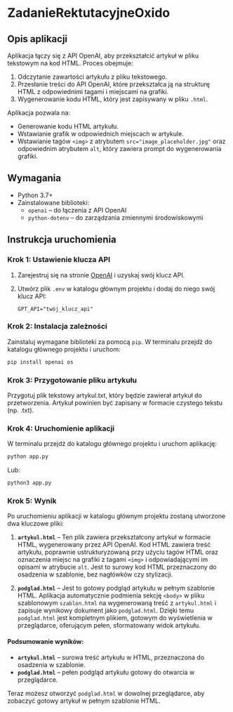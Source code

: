 # ZadanieRektutacyjneOxido

## Opis aplikacji

Aplikacja łączy się z API OpenAI, aby przekształcić artykuł w pliku tekstowym na kod HTML. Proces obejmuje:

1. Odczytanie zawartości artykułu z pliku tekstowego.
2. Przesłanie treści do API OpenAI, które przekształca ją na strukturę HTML z odpowiednimi tagami i miejscami na grafiki.
3. Wygenerowanie kodu HTML, który jest zapisywany w pliku `.html`.

Aplikacja pozwala na:
- Generowanie kodu HTML artykułu.
- Wstawianie grafik w odpowiednich miejscach w artykule.
- Wstawianie tagów `<img>` z atrybutem `src="image_placeholder.jpg"` oraz odpowiednim atrybutem `alt`, który zawiera prompt do wygenerowania grafiki.

## Wymagania

- Python 3.7+
- Zainstalowane biblioteki:
  - `openai` – do łączenia z API OpenAI
  - `python-dotenv` – do zarządzania zmiennymi środowiskowymi

## Instrukcja uruchomienia

### Krok 1: Ustawienie klucza API

1. Zarejestruj się na stronie [OpenAI](https://platform.openai.com/signup) i uzyskaj swój klucz API.
2. Utwórz plik `.env` w katalogu głównym projektu i dodaj do niego swój klucz API:

    ```
    GPT_API="twój_klucz_api"
    ```

### Krok 2: Instalacja zależności

Zainstaluj wymagane biblioteki za pomocą `pip`. W terminalu przejdź do katalogu głównego projektu i uruchom:

```bash
pip install openai os
```

### Krok 3: Przygotowanie pliku artykułu

Przygotuj plik tekstowy artykul.txt, który będzie zawierał artykuł do przetworzenia. Artykuł powinien być zapisany w formacie czystego tekstu (np. .txt).

### Krok 4: Uruchomienie aplikacji

W terminalu przejdź do katalogu głównego projektu i uruchom aplikację:

```bash
python app.py
```

Lub:

```bash 
python3 app.py
```

### Krok 5: Wynik

Po uruchomieniu aplikacji w katalogu głównym projektu zostaną utworzone dwa kluczowe pliki:

1. **`artykul.html`** – Ten plik zawiera przekształcony artykuł w formacie HTML, wygenerowany przez API OpenAI. Kod HTML zawiera treść artykułu, poprawnie ustrukturyzowaną przy użyciu tagów HTML oraz oznaczenia miejsc na grafiki z tagami `<img>` i odpowiadającymi im opisami w atrybucie `alt`. Jest to surowy kod HTML przeznaczony do osadzenia w szablonie, bez nagłówków czy stylizacji.

2. **`podglad.html`** – Jest to gotowy podgląd artykułu w pełnym szablonie HTML. Aplikacja automatycznie podmienia sekcję `<body>` w pliku szablonowym `szablon.html` na wygenerowaną treść z `artykul.html` i zapisuje wynikowy dokument jako `podglad.html`. Dzięki temu `podglad.html` jest kompletnym plikiem, gotowym do wyświetlenia w przeglądarce, oferującym pełen, sformatowany widok artykułu.

#### Podsumowanie wyników:

- **`artykul.html`** – surowa treść artykułu w HTML, przeznaczona do osadzenia w szablonie.
- **`podglad.html`** – pełen podgląd artykułu gotowy do otwarcia w przeglądarce.

Teraz możesz otworzyć `podglad.html` w dowolnej przeglądarce, aby zobaczyć gotowy artykuł w pełnym szablonie HTML.

